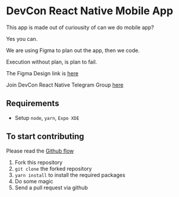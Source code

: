 # DevCon React Native Mobile App

This app is made out of curiousity of can we do mobile app?

Yes you can.

We are using Figma to plan out the app, then we code.

Execution without plan, is plan to fail.

The Figma Design link is [here](https://www.figma.com/file/ZY5SAyPL5OFGWLbZydqIM8V4/DevCon-5-App-Design?node-id=0%3A1)

Join DevCon React Native Telegram Group [here](https://t.me/joinchat/ADNaO0l8x_dIBY3VDyWCLA)


 ## Requirements

 - Setup `node`, `yarn`, `Expo XDE` 

 ## To start contributing

 Please read the [Github flow](https://guides.github.com/introduction/flow/)

 1. Fork this repository
 2. `git clone` the forked repository
 3. `yarn install` to install the required packages
 4. Do some magic
 5. Send a pull request via github
